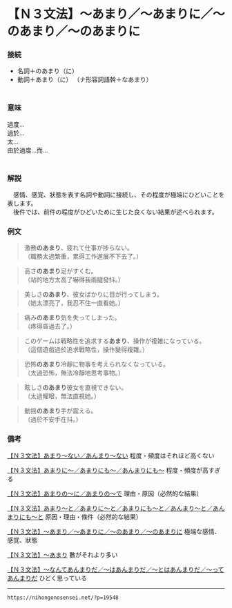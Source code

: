 # 【Ｎ３文法】～あまり／～あまりに／～のあまり／～のあまりに

### 接続

- 名詞＋のあまり（に）  
- 動詞＋あまり（に）  （ナ形容詞語幹＋なあまり）  
　
### 意味

過度…  
過於…  
太…  
由於過度…而…  
　
### 解説

　感情、感覚、狀態を表す名詞や動詞に接続し、その程度が極端にひどいことを表します。  
　後件では、前件の程度がひどいために生じた良くない結果が述べられます。  

### 例文

>激務**のあまり**、疲れて仕事が捗らない。  
（職務太過繁重，累得工作進展不下去了。）  

>高さ**のあまり**足がすくむ。  
（站的地方太高了嚇得我兩腿發抖。）  

>美しさ**のあまり**、彼女ばかりに目が行ってしまう。  
（她太漂亮了，我忍不住一直看她。）  
	 
>痛み**のあまり**気を失ってしまった。  
（疼得昏過去了。）  

>このゲームは戦略性を追求する**あまり**、操作が複雑になっている。  
（這個遊戲過於追求戰略性，操作變得複雜。）  
	 
>恐怖**のあまり**冷靜に物事を考えられなくなっている。  
（太過恐怖，無法冷靜地思考事物。）  
	 
>眩しさ**のあまり**彼女を直視できない。  
（太過耀眼，無法直視她。）  
	 
>動揺**のあまり**手が震える。  
（過於不安手在抖。）

### 備考

[【Ｎ３文法】あまり～ない／あんまり～ない](https://nihongonosensei.net/?p=19540)
程度・頻度はそれほど高くない

[【Ｎ３文法】あまりに～／あまりにも～／あんまりにも～](https://nihongonosensei.net/?p=19542)
程度・頻度が高すぎる

[【Ｎ３文法】あまりの～に／あまりの～で](https://nihongonosensei.net/?p=19544)
理由・原因（必然的な結果）

[【Ｎ３文法】あまり～と／あまりに～と／あまりにも～と／あんまり～と／あんまりにも～と](https://nihongonosensei.net/?p=19546)
原因・理由・條件（必然的な結果）

[【Ｎ３文法】～あまり／～あまりに／～のあまり／～のあまりに](https://nihongonosensei.net/?p=19548)
極端な感情、感覚、狀態

[【Ｎ３文法】～あまり](https://nihongonosensei.net/?p=19550)
數がそれより多い

[【Ｎ３文法】～なんてあんまりだ／～はあんまりだ／～とはあんまりだ／～ってあんまりだ](https://nihongonosensei.net/?p=19552)
ひどく思っている

---
`https://nihongonosensei.net/?p=19548`